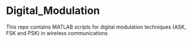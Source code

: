 # Digital_Modulation
This repo contains MATLAB scripts for digital modulation techniques (ASK, FSK and PSK) in wireless communications
